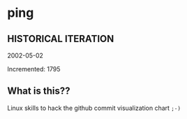 # ping

## HISTORICAL ITERATION
2002-05-02

Incremented: 1795

## What is this?? 
Linux skills to hack the github commit visualization chart `;-)`

